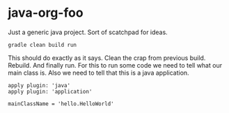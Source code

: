 # java-org-foo
Just a generic java project. Sort of scatchpad for ideas. 


```
gradle clean build run 
```

This should do exactly as it says. Clean the crap from previous build. Rebuild. And finally run. 
For this to run some code we need to tell what our main class is. Also we need to tell that this is a java application. 

```
apply plugin: 'java'
apply plugin: 'application'

mainClassName = 'hello.HelloWorld'
```


